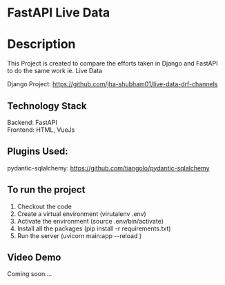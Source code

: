 # FastAPI Live Data

# Description
This Project is created to compare the efforts taken in Django and FastAPI to do the same work ie. Live Data

Django Project: https://github.com/jha-shubham01/live-data-drf-channels

## Technology Stack
Backend: FastAPI<br />
Frontend: HTML, VueJs

## Plugins Used:
pydantic-sqlalchemy: https://github.com/tiangolo/pydantic-sqlalchemy

## To run the project
1. Checkout the code
2. Create a virtual environment (virutalenv .env)
3. Activate the environment (source .env/bin/activate)
4. Install all the packages (pip install -r requirements.txt)
5. Run the server (uvicorn main:app --reload )


## Video Demo
Coming soon....
